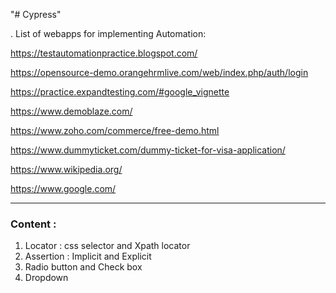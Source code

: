 "# Cypress"

. List of webapps for implementing Automation:

https://testautomationpractice.blogspot.com/

https://opensource-demo.orangehrmlive.com/web/index.php/auth/login

https://practice.expandtesting.com/#google_vignette

https://www.demoblaze.com/

https://www.zoho.com/commerce/free-demo.html

https://www.dummyticket.com/dummy-ticket-for-visa-application/

https://www.wikipedia.org/

https://www.google.com/

---

### Content :

1. Locator : css selector and Xpath locator
2. Assertion : Implicit and Explicit
3. Radio button and Check box
4. Dropdown
